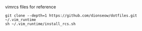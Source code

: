 vimrcs files for reference
```
git clone --depth=1 https://github.com/dionseow/dotfiles.git ~/.vim_runtime
sh ~/.vim_runtime/install_rcs.sh
```
